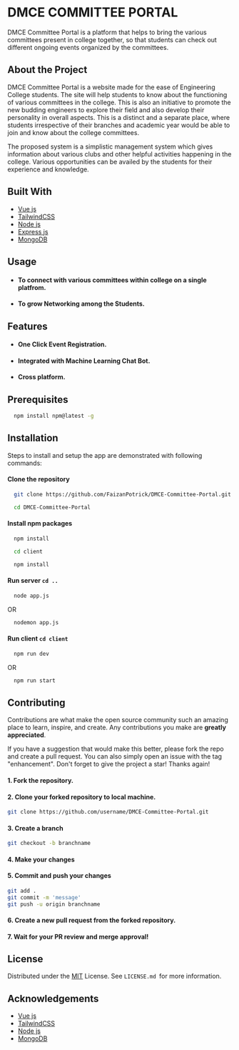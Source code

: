 
# DMCE COMMITTEE PORTAL


DMCE Committee Portal is a platform that helps to bring the various committees present in college together, so that students can check out different ongoing events organized by the committees.


## About the Project


DMCE Committee Portal is a website made for the ease of Engineering College students. The site will help students to know  about the functioning of various committees in the college. This is also an initiative to promote the new budding engineers to explore their field and also develop their personality in overall aspects. This is a distinct and a separate place, where students irrespective of their branches and academic year would be able to join and know about the college committees.

The proposed system is a simplistic management system which gives information about various clubs and other helpful activities happening in the college. 
Various opportunities can be availed by the students for their experience and knowledge.


## Built With


- [Vue js](https://vuejs.org/)
- [TailwindCSS](https://tailwindcss.com/)
- [Node js](https://nodejs.org/en/)
- [Express js](https://www.expressjs.com/)
- [MongoDB](https://www.mongodb.com/)




## Usage


- #### To connect with various committees within college on a single platfrom.
- #### To grow Networking among the Students.


## Features


- #### One Click Event Registration.
- #### Integrated with Machine Learning Chat Bot.
- #### Cross platform.


## Prerequisites


```bash
  npm install npm@latest -g
```


 ## Installation


Steps to install and setup the app are demonstrated with following commands:

#### Clone the repository
```bash
  git clone https://github.com/FaizanPotrick/DMCE-Committee-Portal.git
```
```bash
  cd DMCE-Committee-Portal
```
 
#### Install npm packages
```bash
  npm install
```
```bash
  cd client
```
```bash
  npm install
```

#### Run server `cd ..` 
```bash
  node app.js
```
 OR

```bash
  nodemon app.js
```

#### Run client `cd client`
```bash
  npm run dev
```
OR
```bash
  npm run start
```

## Contributing


Contributions are what make the open source community such an amazing place to learn, inspire, and create. Any contributions you make are **greatly appreciated**.

If you have a suggestion that would make this better, please fork the repo and create a pull request. You can also simply open an issue with the tag "enhancement".
Don't forget to give the project a star! Thanks again!

#### 1. Fork the repository.
#### 2. Clone your forked repository to local machine.
```bash
git clone https://github.com/username/DMCE-Committee-Portal.git
```
#### 3. Create a branch 
```bash
git checkout -b branchname
```
#### 4. Make your changes

#### 5. Commit and push your changes
```bash
git add . 
git commit -m 'message'
git push -u origin branchname
```
#### 6. Create a new pull request from the forked repository.

#### 7. Wait for your PR review and merge approval!

## License


Distributed under the [MIT](https://choosealicense.com/licenses/mit/) License. See `LICENSE.md `for more information.

## Acknowledgements


 - [Vue js](https://vuejs.org/)
 - [TailwindCSS](https://tailwindcss.com/)
 - [Node js](https://nodejs.org/en/)
 - [MongoDB](https://www.mongodb.com/)
